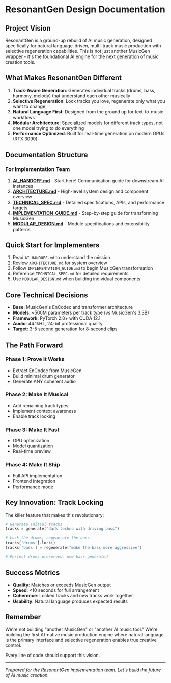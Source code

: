 # ResonantGen Design Documentation

## Project Vision

ResonantGen is a ground-up rebuild of AI music generation, designed specifically for natural language-driven, multi-track music production with selective regeneration capabilities. This is not just another MusicGen wrapper - it's the foundational AI engine for the next generation of music creation tools.

## What Makes ResonantGen Different

1. **Track-Aware Generation**: Generates individual tracks (drums, bass, harmony, melody) that understand each other musically
2. **Selective Regeneration**: Lock tracks you love, regenerate only what you want to change  
3. **Natural Language First**: Designed from the ground up for text-to-music workflows
4. **Modular Architecture**: Specialized models for different track types, not one model trying to do everything
5. **Performance Optimized**: Built for real-time generation on modern GPUs (RTX 3090)

## Documentation Structure

### For Implementation Team

1. **[AI_HANDOFF.md](./AI_HANDOFF.md)** - Start here! Communication guide for downstream AI instances
2. **[ARCHITECTURE.md](./ARCHITECTURE.md)** - High-level system design and component overview
3. **[TECHNICAL_SPEC.md](./TECHNICAL_SPEC.md)** - Detailed specifications, APIs, and performance targets
4. **[IMPLEMENTATION_GUIDE.md](./IMPLEMENTATION_GUIDE.md)** - Step-by-step guide for transforming MusicGen
5. **[MODULAR_DESIGN.md](./MODULAR_DESIGN.md)** - Module specifications and extensibility patterns

## Quick Start for Implementers

1. Read `AI_HANDOFF.md` to understand the mission
2. Review `ARCHITECTURE.md` for system overview
3. Follow `IMPLEMENTATION_GUIDE.md` to begin MusicGen transformation
4. Reference `TECHNICAL_SPEC.md` for detailed requirements
5. Use `MODULAR_DESIGN.md` when building individual components

## Core Technical Decisions

- **Base**: MusicGen's EnCodec and transformer architecture
- **Models**: ~500M parameters per track type (vs MusicGen's 3.3B)
- **Framework**: PyTorch 2.0+ with CUDA 12.1
- **Audio**: 44.1kHz, 24-bit professional quality
- **Target**: 3-5 second generation for 8-second clips

## The Path Forward

### Phase 1: Prove It Works
- Extract EnCodec from MusicGen
- Build minimal drum generator  
- Generate ANY coherent audio

### Phase 2: Make It Musical
- Add remaining track types
- Implement context awareness
- Enable track locking

### Phase 3: Make It Fast
- GPU optimization
- Model quantization
- Real-time preview

### Phase 4: Make It Ship
- Full API implementation
- Frontend integration
- Performance mode

## Key Innovation: Track Locking

The killer feature that makes this revolutionary:

```python
# Generate initial tracks
tracks = generate("dark techno with driving bass")

# Lock the drums, regenerate the bass
tracks['drums'].lock()
tracks['bass'] = regenerate("make the bass more aggressive")

# Perfect drums preserved, new bass generated
```

## Success Metrics

- **Quality**: Matches or exceeds MusicGen output
- **Speed**: <10 seconds for full arrangement  
- **Coherence**: Locked tracks and new tracks work together
- **Usability**: Natural language produces expected results

## Remember

We're not building "another MusicGen" or "another AI music tool." We're building the first AI-native music production engine where natural language is the primary interface and selective regeneration enables true creative control.

Every line of code should support this vision.

---

*Prepared for the ResonantGen implementation team. Let's build the future of AI music creation.*
